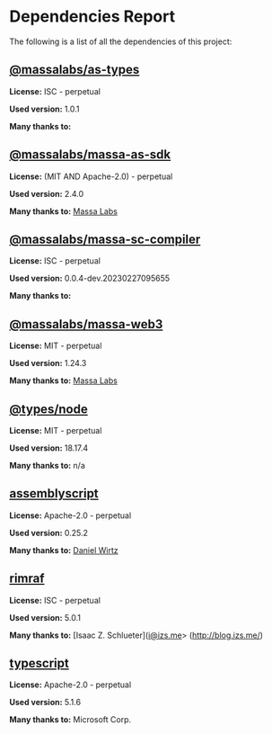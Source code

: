 # Dependencies Report

The following is a list of all the dependencies of this project:
## [@massalabs/as-types](https://registry.npmjs.org/@massalabs/as-types/-/as-types-1.1.0.tgz)

**License:** ISC - perpetual

**Used version:** 1.0.1

**Many thanks to:** 

## [@massalabs/massa-as-sdk](git+https://github.com/massalabs/massa-as-sdk.git)

**License:** (MIT AND Apache-2.0) - perpetual

**Used version:** 2.4.0

**Many thanks to:** [Massa Labs](info@massa.net)

## [@massalabs/massa-sc-compiler](https://registry.npmjs.org/@massalabs/massa-sc-compiler/-/massa-sc-compiler-0.0.4-dev.20230227095655.tgz)

**License:** ISC - perpetual

**Used version:** 0.0.4-dev.20230227095655

**Many thanks to:** 

## [@massalabs/massa-web3](git+https://github.com/massalabs/massa-web3.git)

**License:** MIT - perpetual

**Used version:** 1.24.3

**Many thanks to:** [Massa Labs](info@massa.net)

## [@types/node](https://github.com/DefinitelyTyped/DefinitelyTyped.git)

**License:** MIT - perpetual

**Used version:** 18.17.4

**Many thanks to:** n/a

## [assemblyscript](git+https://github.com/AssemblyScript/assemblyscript.git)

**License:** Apache-2.0 - perpetual

**Used version:** 0.25.2

**Many thanks to:** [Daniel Wirtz](dcode+assemblyscript@dcode.io)

## [rimraf](git://github.com/isaacs/rimraf.git)

**License:** ISC - perpetual

**Used version:** 5.0.1

**Many thanks to:** [Isaac Z. Schlueter](i@izs.me> (http://blog.izs.me/)

## [typescript](git+https://github.com/Microsoft/TypeScript.git)

**License:** Apache-2.0 - perpetual

**Used version:** 5.1.6

**Many thanks to:** Microsoft Corp.

